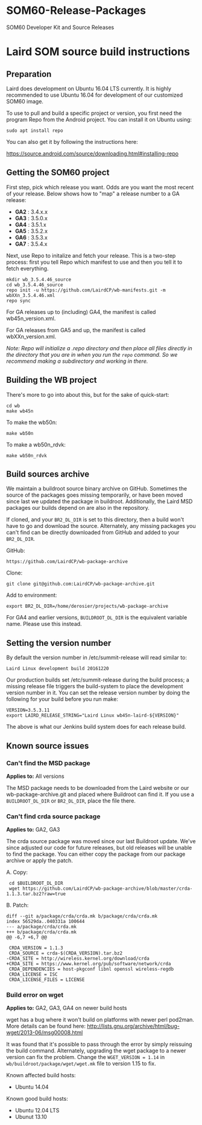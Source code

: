 # SOM60-Release-Packages
SOM60 Developer Kit and Source Releases



Laird SOM source build instructions
===================================

Preparation
-----------

Laird does development on Ubuntu 16.04 LTS currently. It is highly recommended to use Ubuntu 16.04 for development of our customized SOM60 image.

To use to pull and build a specific project or version, you first need the program Repo from the Android project. You can install it on Ubuntu using:

    sudo apt install repo

You can also get it by following the instructions here:

https://source.android.com/source/downloading.html#installing-repo

Getting the SOM60 project
----------------------

First step, pick which release you want. Odds are you want the most recent of your release. Below shows how to "map" a release number to a GA release:

* __GA2__ : 3.4.x.x
* __GA3__ : 3.5.0.x
* __GA4__ : 3.5.1.x
* __GA5__ : 3.5.2.x
* __GA6__ : 3.5.3.x
* __GA7__ : 3.5.4.x

Next, use Repo to initalize and fetch your release. This is a two-step process: first you tell Repo which manifest to use and then you tell it to fetch everything.

    mkdir wb_3.5.4.46_source
    cd wb_3.5.4.46_source
    repo init -u https://github.com/LairdCP/wb-manifests.git -m wbXXn_3.5.4.46.xml
    repo sync

For GA releases up to (including) GA4, the manifest is called wb45n_version.xml.

For GA releases from GA5 and up, the manifest is called wbXXn_version.xml.

_Note: Repo will initialize a .repo directory and then place all files directly in the directory that you are in when you run the `repo` command. So we recommend making a subdirectory and working in there._

Building the WB project
-----------------------

There's more to go into about this, but for the sake of quick-start:

    cd wb
    make wb45n

To make the wb50n:

    make wb50n

To make a wb50n_rdvk:

    make wb50n_rdvk


Build sources archive
---------------------

We maintain a buildroot source binary archive on GitHub. Sometimes the source of the packages goes missing temporarily, or have been moved since last we updated the package in buildroot. Additionally, the Laird MSD packages our builds depend on are also in the repository.

If cloned, and your `BR2_DL_DIR` is set to this directory, then a build won't have to go and download the source. Alternately, any missing packages you can't find can be directly downloaded from GitHub and added to your `BR2_DL_DIR`.

GitHub:

    https://github.com/LairdCP/wb-package-archive

Clone:

	git clone git@github.com:LairdCP/wb-package-archive.git

Add to environment:

    export BR2_DL_DIR=/home/derosier/projects/wb-package-archive

For GA4 and earlier versions, `BUILDROOT_DL_DIR` is the equivalent variable name. Please use this instead.

Setting the version number
--------------------------

By default the version number in /etc/summit-release will read similar to:

    Laird Linux development build 20161220

Our production builds set /etc/summit-release during the build process; a missing release file triggers the build-system to place the development version number in it. You can set the release version number by doing the following for your build before you run make:

    VERSION=3.5.3.11
    export LAIRD_RELEASE_STRING="Laird Linux wb45n-laird-${VERSION}"

The above is what our Jenkins build system does for each release build.


Known source issues
-------------------

### Can't find the MSD package ###

__Applies to:__ All versions

The MSD package needs to be downloaded from the Laird website or our wb-package-archive.git and placed where Buildroot can find it. If you use a `BUILDROOT_DL_DIR` or `BR2_DL_DIR`, place the file there.


### Can't find crda source package ###

__Applies to:__ GA2, GA3

The crda source package was moved since our last Buildroot update. We've since adjusted our code for future releases, but old releases will be unable to find the package. You can either copy the package from our package archive or apply the patch.

A. Copy:

     cd $BUILDROOT_DL_DIR
     wget https://github.com/LairdCP/wb-package-archive/blob/master/crda-1.1.3.tar.bz2?raw=true

B. Patch:

    diff --git a/package/crda/crda.mk b/package/crda/crda.mk
    index 56529da..040331a 100644
    --- a/package/crda/crda.mk
    +++ b/package/crda/crda.mk
    @@ -6,7 +6,7 @@

     CRDA_VERSION = 1.1.3
     CRDA_SOURCE = crda-$(CRDA_VERSION).tar.bz2
    -CRDA_SITE = http://wireless.kernel.org/download/crda
    +CRDA_SITE = https://www.kernel.org/pub/software/network/crda
     CRDA_DEPENDENCIES = host-pkgconf libnl openssl wireless-regdb
     CRDA_LICENSE = ISC
     CRDA_LICENSE_FILES = LICENSE

### Build error on wget ###

__Applies to:__ GA2, GA3, GA4 on newer build hosts

wget has a bug where it won't build on platforms with newer perl pod2man. More details can be found here: http://lists.gnu.org/archive/html/bug-wget/2013-06/msg00008.html

It was found that it's possible to pass through the error by simply reissuing the build command. Alternately, upgrading the wget package to a newer version can fix the problem. Change the `WGET_VERSION = 1.14` in `wb/buildroot/package/wget/wget.mk` file to version 1.15 to fix.

Known affected build hosts:

* Ubuntu 14.04

Known good build hosts:

* Ubuntu 12.04 LTS
* Ubunut 13.10


